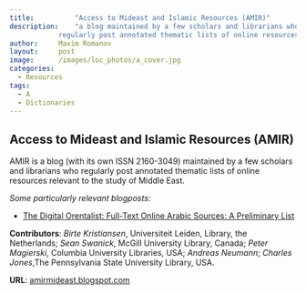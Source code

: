```yaml
---
title:			"Access to Mideast and Islamic Resources (AMIR)"
description:	"a blog maintained by a few scholars and librarians who
			regularly post annotated thematic lists of online resources relevant to the study of Middle East."
author:		Maxim Romanov
layout:		post
image:		/images/loc_photos/a_cover.jpg
categories:
  - Resources
tags:
  - A
  - Dictionaries
---
```


## Access to Mideast and Islamic Resources (AMIR)

AMIR is a blog (with its own ISSN 2160-3049) maintained by a few scholars and librarians who regularly post annotated thematic lists of online resources relevant to the study of Middle East.

*Some particularly relevant blogposts*:

* [The Digital Orentalist: Full-Text Online Arabic Sources: A Preliminary List](http://amirmideast.blogspot.com/2015/03/the-digital-orentalist-full-text-online.html?utm_source=feedburner&utm_medium=email&utm_campaign=Feed%3A+AccessToMideastAndIslamicResourcesamir+%28Access+to+Mideast+and+Islamic+Resources+%28AMIR%29%29)

**Contributors**: *Birte Kristiansen*, Universiteit Leiden, Library, the Netherlands; *Sean Swanick*, McGill University Library, Canada; *Peter Magierski*, Columbia University Libraries, USA; *Andreas Neumann*; *Charles Jones*,The Pennsylvania State University Library, USA.

**URL**: [amirmideast.blogspot.com](http://amirmideast.blogspot.com/)